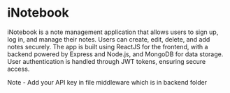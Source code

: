 # iNotebook
iNotebook is a note management application that allows users to sign up, log in, and manage their notes. Users can create, edit, delete, and add notes securely. The app is built using ReactJS for the frontend, with a backend powered by Express and Node.js, and MongoDB for data storage. User authentication is handled through JWT tokens, ensuring secure access.


Note - 
Add your API key in file middleware which is in backend folder

